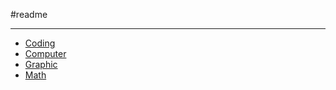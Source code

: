 #readme 

---

- [Coding](../Coding/README.md)
- [Computer](../Computer/README.md)
- [Graphic](../Graphic/README.md)
- [Math](../Math/README.md)


